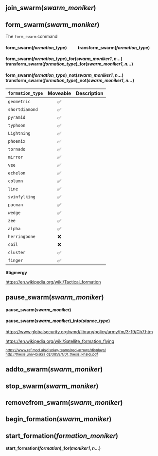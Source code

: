 ## join_swarm(*swarm_moniker*)

## form_swarm(*swarm_moniker*)
The ```form_swarm``` command 
#### form_swarm(*formation_type*) &nbsp; &nbsp; &nbsp; &nbsp; &nbsp; transform_swarm(*formation_type*)
#### form_swarm(*formation_type*)_for(*swarm_moniker1*, *n...*)&nbsp; &nbsp; &nbsp; &nbsp; &nbsp; transform_swarm(*formation_type*)_for(*swarm_moniker1*, *n...*)
#### form_swarm(*formation_type*)_not(*swarm_moniker1*, *n...*)&nbsp; &nbsp; &nbsp; &nbsp; &nbsp; transform_swarm(*formation_type*)_not(*swarm_moniker1*, *n...*)
|```formation_type```| Moveable | Description  |
|--|:--:|--|
| ```geometric``` | ✅ |  |
| ```shortdiamond``` | ✅ |  |
| ```pyramid``` | ✅ |   |
| ```typhoon``` | ✅ |   |
| ```Lightning``` | ✅ |   |
| ```phoenix``` | ✅ |   |
| ```tornado``` | ✅ |   |
| ```mirror``` | ✅ |   |
| ```vee``` | ✅ |   |
| ```echelon``` | ✅ |   |
| ```column``` | ✅ |   |
| ```line``` | ✅ |   |
| ```svinfylking``` |  ✅ |  |
| ```pacman``` | ✅ |   |
| ```wedge``` | ✅ |   |
| ```zee``` | ✅ |   |
| ```alpha``` | ✅ |   |
| ```herringbone``` | ❌ |   |
| ```coil``` | ❌ | |
| ```cluster``` | ✅ |  |
| ```finger``` | ✅ |  |


**Stigmergy**

https://en.wikipedia.org/wiki/Tactical_formation
## pause_swarm(*swarm_moniker*)
####  pause_swarm(*swarm_moniker*)
####  pause_swarm(*swarm_moniker*)_into(*stance_type*)
https://www.globalsecurity.org/wmd/library/policy/army/fm/3-19/Ch7.htm

https://en.wikipedia.org/wiki/Satellite_formation_flying


<sub>https://www.raf.mod.uk/display-teams/red-arrows/displays/<br>http://thesis.univ-biskra.dz/3859/1/01_thesis_khaldi.pdf</sub>
## addto_swarm(*swarm_moniker*)
##  stop_swarm(*swarm_moniker*)
## removefrom_swarm(*swarm_moniker*)
## begin_formation(*swarm_moniker*)
## start_formation(*formation_moniker*)
#### start_formation(*formation*)_for(*moniker1*, *n...*)